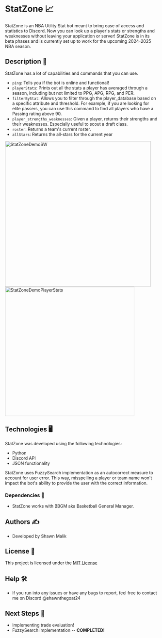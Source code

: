 # StatZone 📈

StatZone is an NBA Utility Stat bot meant to bring ease of access and statistics to Discord. Now you can look up a player's stats or strengths and weaknesses without leaving your application or server! StatZone is in its beta phases and is currently set up to work for the upcoming 2024-2025 NBA season.

## Description 🏀

StatZone has a lot of capabilities and commands that you can use.
- ```ping```: Tells you if the bot is online and functional!
- ```playerStats```: Prints out all the stats a player has averaged through a season, including but not limited to PPG, APG, RPG, and PER.
- ```filterByStat```: Allows you to filter through the player_database based on a specific attribute and threshold. For example, if you are looking for elite passers, you can use this command to
find all players who have a Passing rating above 90.
- ```player_strengths_weaknesses```: Given a player, returns their strengths and their weaknesses. Especially useful to scout a draft class.
- ```roster```: Returns a team's current roster.
- ```allStars```: Returns the all-stars for the current year

<img width="480" alt="StatZoneDemoSW" src="https://github.com/shawnmalik1/StatZone/assets/29494485/ec7db7f7-0faa-42c7-8c6c-85734c48c295">
<img width="426" alt="StatZoneDemoPlayerStats" src="https://github.com/shawnmalik1/StatZone/assets/29494485/3898b0a0-dac6-4fc2-9561-c30a092f6c89">


## Technologies 🖥️
StatZone was developed using the following technologies:
- Python
- Discord API
- JSON functionality

StatZone uses FuzzySearch implementation as an autocorrect measure to account for user error. This way, misspelling a player or team name won't impact the bot's ability to provide the user with the correct information.

### Dependencies 🤖

* StatZone works with BBGM aka Basketball General Manager.

## Authors ✍️
- Developed by Shawn Malik

## License 📝

This project is licensed under the [MIT License](./LICENSE)

## Help 🛠️

* If you run into any issues or have any bugs to report, feel free to contact me on Discord @shawnthegoat24

## Next Steps 👀
- Implementing trade evaluation!
- FuzzySearch implementation -- **COMPLETED!**
